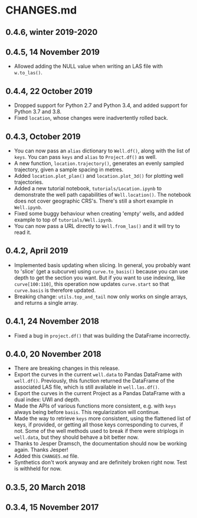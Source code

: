 # CHANGES.md

## 0.4.6, winter 2019-2020

## 0.4.5, 14 November 2019
- Allowed adding the NULL value when writing an LAS file with `w.to_las()`.

## 0.4.4, 22 October 2019
- Dropped support for Python 2.7 and Python 3.4, and added support for Python 3.7 and 3.8.
- Fixed `location`, whose changes were inadvertently rolled back.

## 0.4.3, October 2019
- You can now pass an `alias` dictionary to `Well.df()`, along with the list of `keys`. You can pass `keys` and `alias` to `Project.df()` as well.
- A new function, `location.trajectory()`, generates an evenly sampled trajectory, given a sample spacing in metres.
- Added `location.plot_plan()` and `location.plot_3d()` for plotting well trajectories.
- Added a new tutorial notebook, `tutorials/Location.ipynb` to demonstrate the well path capabilities of `Well.location()`. The notebook does not cover geographic CRS's. There's still a short example in `Well.ipynb`. 
- Fixed some buggy behaviour when creating 'empty' wells, and added example to top of `tutorials/Well.ipynb`. 
- You can now pass a URL directly to `Well.from_las()` and it will try to read it.

## 0.4.2, April 2019
- Implemented basis updating when slicing. In general, you probably want to 'slice' (get a subcurve) using `curve.to_basis()` because you can use depth to get the section you want. But if you want to use indexing, like `curve[100:110]`, this operation now updates `curve.start` so that `curve.basis` is therefore updated.
- Breaking change: `utils.top_and_tail` now only works on single arrays, and returns a single array.

## 0.4.1, 24 November 2018
- Fixed a bug in `project.df()` that was building the DataFrame incorrectly.

## 0.4.0, 20 November 2018
- There are breaking changes in this release.
- Export the curves in the current `well.data` to Pandas DataFrame with `well.df()`. Previously, this function returned the DataFrame of the associated LAS file, which is still available in `well.las.df()`. 
- Export the curves in the current Project as a Pandas DataFrame with a dual index: UWI and depth.
- Made the APIs of various functions more consistent, e.g. with `keys` always being before `basis`. This regularization will continue.
- Made the way to retrieve `keys` more consistent, using the flattened list of keys, if provided, or getting all those keys corresponding to curves, if not. Some of the well methods used to break if there were striplogs in `well.data`, but they should behave a bit better now.
- Thanks to Jesper Dramsch, the documentation should now be working again. Thanks Jesper!
- Added this `CHANGES.md` file.
- Synthetics don't work anyway and are definitely broken right now. Test is withheld for now.

## 0.3.5, 20 March 2018

## 0.3.4, 15 November 2017
